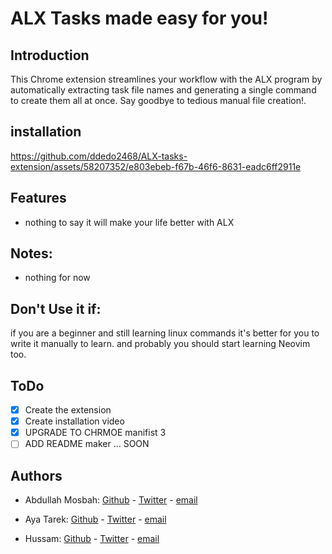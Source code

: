 # ALX Tasks made easy for you!

## Introduction

This Chrome extension streamlines your workflow with the ALX program by automatically extracting task file names and generating a single command to create them all at once. Say goodbye to tedious manual file creation!.


## installation
https://github.com/ddedo2468/ALX-tasks-extension/assets/58207352/e803ebeb-f67b-46f6-8631-eadc6ff2911e



## Features
- nothing to say it will make your life better with ALX



## Notes:
- nothing for now


## Don't Use it if:
if you are a beginner and still learning linux commands
it's better for you to write it manually to learn.
and probably you should start learning Neovim too.



## ToDo
- [x] Create the extension
- [x] Create installation video
- [x] UPGRADE TO CHRMOE manifist 3
- [ ] ADD README maker ... SOON
## Authors
- Abdullah Mosbah: [Github](https://github.com/ddedo2468) - [Twitter](https://twitter.com/abdullahxorca) - [email](abdallahmosbah25@gmail.com)

- Aya Tarek: [Github](https://github.com/AyaTarek95) - [Twitter](https://twitter.com/ayatarek0000) - [email](aya.tarek213@icloud.com)

- Hussam: [Github](https://github.com/husamahmud) - [Twitter](https://twitter.com/husamahmud) - [email](devhusam@outlook.com)

